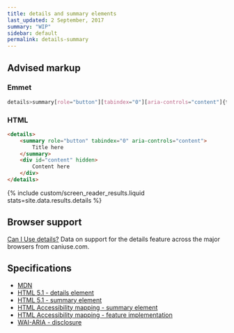```yaml
---
title: details and summary elements
last_updated: 2 September, 2017
summary: "WIP"
sidebar: default
permalink: details-summary
---
```


## Advised markup

### Emmet
```css
details>summary[role="button"][tabindex="0"][aria-controls="content"]{title}+#content[hidden=""]{content text}
```

### HTML
```html
<details>
	<summary role="button" tabindex="0" aria-controls="content">
		Title here
	</summary>
	<div id="content" hidden>
		Content here
	</div>
</details>
```

{% include custom/screen_reader_results.liquid stats=site.data.results.details %}

##  Browser support

<p class="ciu_embed" data-feature="details" data-periods="future_2,future_1,current,past_1,past_2">
  <a href="http://caniuse.com/#feat=details">Can I Use details?</a> Data on support for the details feature across the major browsers from caniuse.com.
</p>
<script src="//cdn.jsdelivr.net/caniuse-embed/1.1.0/caniuse-embed.min.js"></script>

## Specifications
* [MDN](https://developer.mozilla.org/en-US/docs/Web/HTML/Element/details)
* [HTML 5.1 - details element](https://www.w3.org/TR/html/interactive-elements.html#the-details-element)
* [HTML 5.1 - summary element](https://www.w3.org/TR/html/interactive-elements.html#the-summary-element)
* [HTML Accessibility mapping - summary element](https://w3c.github.io/html-aam/#summary-element)
* [HTML Accessibility mapping - feature implementation](https://w3c.github.io/html-aam/#summary-and-details-elements)
* [WAI-ARIA - disclosure](https://www.w3.org/TR/wai-aria-practices/#disclosure)
